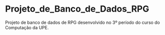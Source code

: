 # Projeto_de_Banco_de_Dados_RPG
Projeto de banco de dados de RPG desenvolvido no 3º período do curso do Computação da UPE.
